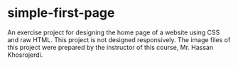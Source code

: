 # simple-first-page
An exercise project for designing the home page of a website using CSS and raw HTML.
This project is not designed responsively.
The image files of this project were prepared by the instructor of this course, Mr. Hassan Khosrojerdi.
